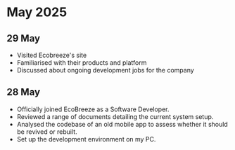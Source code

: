 # May 2025

## 29 May
- Visited Ecobreeze's site
- Familiarised with their products and platform
- Discussed about ongoing development jobs for the company

## 28 May
- Officially joined EcoBreeze as a Software Developer.
- Reviewed a range of documents detailing the current system setup.
- Analysed the codebase of an old mobile app to assess whether it should be revived or rebuilt.
- Set up the development environment on my PC.
